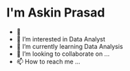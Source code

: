 # I'm Askin Prasad
- 👋 
- 👀 I’m interested in Data Analyst
- 🌱 I’m currently learning Data Analysis
- 💞️ I’m looking to collaborate on ...
- 📫 How to reach me ...

<!---
AskinPrasad/AskinPrasad is a ✨ special ✨ repository because its `README.md` (this file) appears on your GitHub profile.
You can click the Preview link to take a look at your changes.
--->
